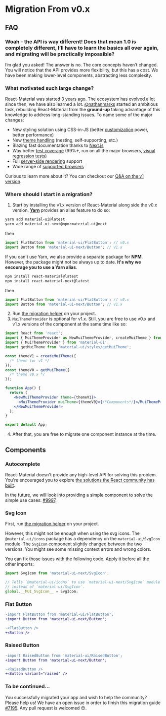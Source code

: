 # Migration From v0.x

## FAQ

### Woah - the API is way different! Does that mean 1.0 is completely different, I’ll have to learn the basics all over again, and migrating will be practically impossible?

I’m glad you asked! The answer is no. The core concepts haven’t changed.
You will notice that the API provides more flexibility, but this has a cost.
We have been making lower-level components, abstracting less complexity.

### What motivated such large change?

React-Material was started [3 years ago](http://git.dev.sh.ctripcorp.com/sixthquake/react-material/commit/28b768913b75752ecf9b6bb32766e27c241dbc46).
The ecosystem has evolved a lot since then, we have also learned a lot.
[@nathanmarks](https://github.com/nathanmarks/) started an ambitious task, rebuilding React-Material from the **ground-up**
taking advantage of this knowledge to address long-standing issues. To name some of the major changes:
- New styling solution using CSS-in-JS (better [customization](/customization/overrides) power, better performance)
- New [theme handling](/customization/themes) (nesting, self-supporting, etc.)
- Blazing fast documentation thanks to [Next.js](https://github.com/zeit/next.js)
- Way better [test coverage](/guides/testing) (99%+, run on all the major browsers, [visual regression tests](https://www.argos-ci.com/mui-org/material-ui))
- Full [server-side rendering](/guides/server-rendering) support
- Wide range of [supported browsers](/getting-started/supported-platforms)

Curious to learn more about it? You can checkout our [Q&A on the v1 version](/discover-more/roadmap#q-amp-a-with-the-v1-version).

### Where should I start in a migration?

1. Start by installing the v1.x version of React-Material along side the v0.x version.
   [**Yarn**](https://github.com/yarnpkg/yarn) provides an alias feature to do so:

  ```sh
  yarn add material-ui@latest
  yarn add material-ui-next@npm:material-ui@next
  ```

  then

  ```js
  import FlatButton from 'material-ui/FlatButton'; // v0.x
  import Button from 'material-ui-next/Button'; // v1.x
  ```

  If you can't use Yarn, we also provide a separate package for **NPM**.
  However, the package might not be always up to date.
  **It's why we encourage you to use a Yarn alias**.

  ```sh
  npm install react-material@latest
  npm install react-material-next@latest
  ```

  then

  ```js
  import FlatButton from 'material-ui/FlatButton'; // v0.x
  import Button from 'material-ui-next/Button'; // v1.x
  ```

2. Run [the migration helper](http://git.dev.sh.ctripcorp.com/sixthquake/react-material/tree/v1-beta/packages/material-ui-codemod) on your project.
3. `MuiThemeProvider` is optional for v1.x. Still, you are free to use v0.x and v1.x versions of the component at the same time like so:

  ```jsx
  import React from 'react';
  import { MuiThemeProvider as NewMuiThemeProvider, createMuiTheme } from 'material-ui-next/styles';
  import { MuiThemeProvider } from 'material-ui';
  import getMuiTheme from 'material-ui/styles/getMuiTheme';

  const themeV1 = createMuiTheme({
    /* theme for v1 */
  });
  const themeV0 = getMuiTheme({
    /* theme v0.x */
  });

  function App() {
    return (
      <NewMuiThemeProvider theme={themeV1}>
        <MuiThemeProvider muiTheme={themeV0}>{/*Components*/}</MuiThemeProvider>
      </NewMuiThemeProvider>
    );
  }

  export default App;
  ```

4. After that, you are free to migrate one component instance at the time.

## Components

### Autocomplete

React-Material doesn't provide any high-level API for solving this problem.
You're encouraged you to explore [the solutions the React community has built](https://material-ui-next.com/demos/autocomplete/).

In the future, we will look into providing a simple component to solve the simple use cases: [#9997](http://git.dev.sh.ctripcorp.com/sixthquake/react-material/issues/9997).

### Svg Icon

First, run [the migration helper](http://git.dev.sh.ctripcorp.com/sixthquake/react-material/tree/v1-beta/packages/material-ui-codemod) on your project.

However, this might not be enough when using the svg icons.
The `@material-ui/icons` package has a dependency on the `material-ui/SvgIcon` module.
The `SvgIcon` component slightly changed between the two versions.
You might see some missing context errors and wrong colors.

You can fix those issues with the following code.
Apply it before all the other imports:

```js
import SvgIcon from 'material-ui-next/SvgIcon';

// Tells `@material-ui/icons` to use `material-ui-next/SvgIcon` module
// instead of `material-ui/SvgIcon`.
global.__MUI_SvgIcon__ = SvgIcon;
```

### Flat Button

```diff
-import FlatButton from 'material-ui/FlatButton';
+import Button from 'material-ui-next/Button';

-<FlatButton />
+<Button />
```

### Raised Button

```diff
-import RaisedButton from 'material-ui/RaisedButton';
+import Button from 'material-ui-next/Button';

-<RaisedButton />
+<Button variant="raised" />
```

### To be continued…

You successfully migrated your app and wish to help the community?
Please help us! We have an open issue in order to finish this migration guide [#7195](http://git.dev.sh.ctripcorp.com/sixthquake/react-material/issues/7195). Any pull request is welcomed 😊.
